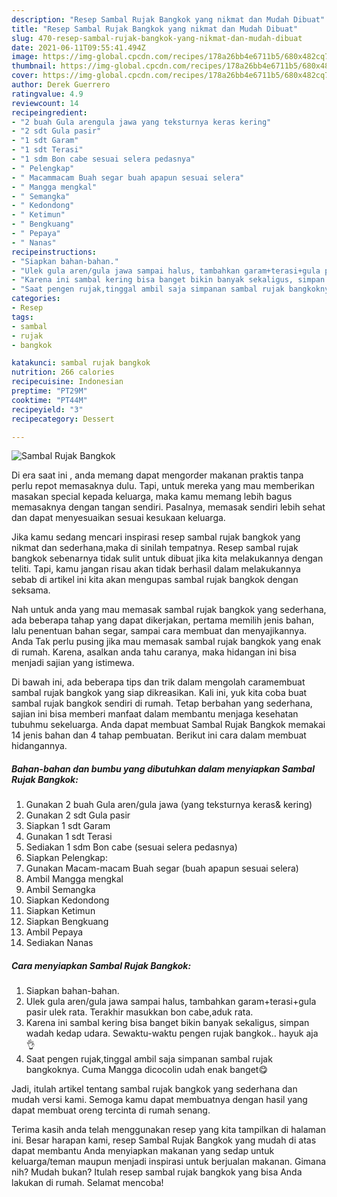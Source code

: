 ```yaml
---
description: "Resep Sambal Rujak Bangkok yang nikmat dan Mudah Dibuat"
title: "Resep Sambal Rujak Bangkok yang nikmat dan Mudah Dibuat"
slug: 470-resep-sambal-rujak-bangkok-yang-nikmat-dan-mudah-dibuat
date: 2021-06-11T09:55:41.494Z
image: https://img-global.cpcdn.com/recipes/178a26bb4e6711b5/680x482cq70/sambal-rujak-bangkok-foto-resep-utama.jpg
thumbnail: https://img-global.cpcdn.com/recipes/178a26bb4e6711b5/680x482cq70/sambal-rujak-bangkok-foto-resep-utama.jpg
cover: https://img-global.cpcdn.com/recipes/178a26bb4e6711b5/680x482cq70/sambal-rujak-bangkok-foto-resep-utama.jpg
author: Derek Guerrero
ratingvalue: 4.9
reviewcount: 14
recipeingredient:
- "2 buah Gula arengula jawa yang teksturnya keras kering"
- "2 sdt Gula pasir"
- "1 sdt Garam"
- "1 sdt Terasi"
- "1 sdm Bon cabe sesuai selera pedasnya"
- " Pelengkap"
- " Macammacam Buah segar buah apapun sesuai selera"
- " Mangga mengkal"
- " Semangka"
- " Kedondong"
- " Ketimun"
- " Bengkuang"
- " Pepaya"
- " Nanas"
recipeinstructions:
- "Siapkan bahan-bahan."
- "Ulek gula aren/gula jawa sampai halus, tambahkan garam+terasi+gula pasir ulek rata. Terakhir masukkan bon cabe,aduk rata."
- "Karena ini sambal kering bisa banget bikin banyak sekaligus, simpan wadah kedap udara. Sewaktu-waktu pengen rujak bangkok.. hayuk aja👌"
- "Saat pengen rujak,tinggal ambil saja simpanan sambal rujak bangkoknya. Cuma Mangga dicocolin udah enak banget😋"
categories:
- Resep
tags:
- sambal
- rujak
- bangkok

katakunci: sambal rujak bangkok 
nutrition: 266 calories
recipecuisine: Indonesian
preptime: "PT29M"
cooktime: "PT44M"
recipeyield: "3"
recipecategory: Dessert

---
```



![Sambal Rujak Bangkok](https://img-global.cpcdn.com/recipes/178a26bb4e6711b5/680x482cq70/sambal-rujak-bangkok-foto-resep-utama.jpg)

Di era  saat ini , anda memang dapat mengorder makanan praktis tanpa perlu repot memasaknya dulu. Tapi, untuk mereka yang mau memberikan masakan special kepada keluarga, maka kamu memang lebih bagus memasaknya dengan tangan sendiri. Pasalnya, memasak sendiri lebih sehat dan dapat menyesuaikan sesuai kesukaan keluarga.

Jika kamu sedang mencari inspirasi resep sambal rujak bangkok yang nikmat dan sederhana,maka di sinilah tempatnya. Resep sambal rujak bangkok  sebenarnya tidak sulit untuk dibuat jika kita melakukannya dengan teliti. Tapi, kamu jangan risau akan tidak berhasil dalam melakukannya 
sebab di artikel ini kita akan mengupas sambal rujak bangkok dengan seksama.  



Nah untuk anda yang mau memasak sambal rujak bangkok yang sederhana, ada beberapa tahap yang dapat dikerjakan, pertama memilih jenis bahan, lalu penentuan bahan segar, sampai cara membuat dan menyajikannya. Anda Tak perlu pusing jika mau memasak sambal rujak bangkok yang enak di rumah. Karena, asalkan anda  tahu caranya, maka hidangan ini bisa menjadi sajian yang istimewa.

Di bawah ini, ada beberapa tips dan trik dalam mengolah caramembuat sambal rujak bangkok yang siap dikreasikan. Kali ini, yuk kita coba buat sambal rujak bangkok sendiri di rumah. Tetap berbahan yang sederhana, sajian ini bisa memberi manfaat dalam membantu menjaga kesehatan tubuhmu sekeluarga. Anda dapat membuat Sambal Rujak Bangkok memakai 14 jenis bahan dan 4 tahap pembuatan. Berikut ini cara dalam membuat hidangannya.

<!--inarticleads1-->

##### Bahan-bahan dan bumbu yang dibutuhkan dalam menyiapkan Sambal Rujak Bangkok:

1. Gunakan 2 buah Gula aren/gula jawa (yang teksturnya keras&amp; kering)
1. Gunakan 2 sdt Gula pasir
1. Siapkan 1 sdt Garam
1. Gunakan 1 sdt Terasi
1. Sediakan 1 sdm Bon cabe (sesuai selera pedasnya)
1. Siapkan  Pelengkap:
1. Gunakan  Macam-macam Buah segar (buah apapun sesuai selera)
1. Ambil  Mangga mengkal
1. Ambil  Semangka
1. Siapkan  Kedondong
1. Siapkan  Ketimun
1. Siapkan  Bengkuang
1. Ambil  Pepaya
1. Sediakan  Nanas




<!--inarticleads2-->

##### Cara menyiapkan Sambal Rujak Bangkok:

1. Siapkan bahan-bahan.
1. Ulek gula aren/gula jawa sampai halus, tambahkan garam+terasi+gula pasir ulek rata. Terakhir masukkan bon cabe,aduk rata.
1. Karena ini sambal kering bisa banget bikin banyak sekaligus, simpan wadah kedap udara. Sewaktu-waktu pengen rujak bangkok.. hayuk aja👌
1. Saat pengen rujak,tinggal ambil saja simpanan sambal rujak bangkoknya. Cuma Mangga dicocolin udah enak banget😋




Jadi, itulah artikel tentang  sambal rujak bangkok  yang sederhana dan mudah versi kami. Semoga kamu dapat membuatnya dengan hasil yang dapat membuat oreng tercinta di rumah senang. 

Terima kasih anda telah menggunakan resep yang kita tampilkan di halaman ini. Besar harapan kami, resep  Sambal Rujak Bangkok yang mudah di atas dapat membantu Anda menyiapkan makanan yang sedap untuk keluarga/teman maupun menjadi inspirasi untuk berjualan makanan. Gimana nih? Mudah bukan? Itulah resep sambal rujak bangkok yang bisa Anda lakukan di rumah. Selamat mencoba!

